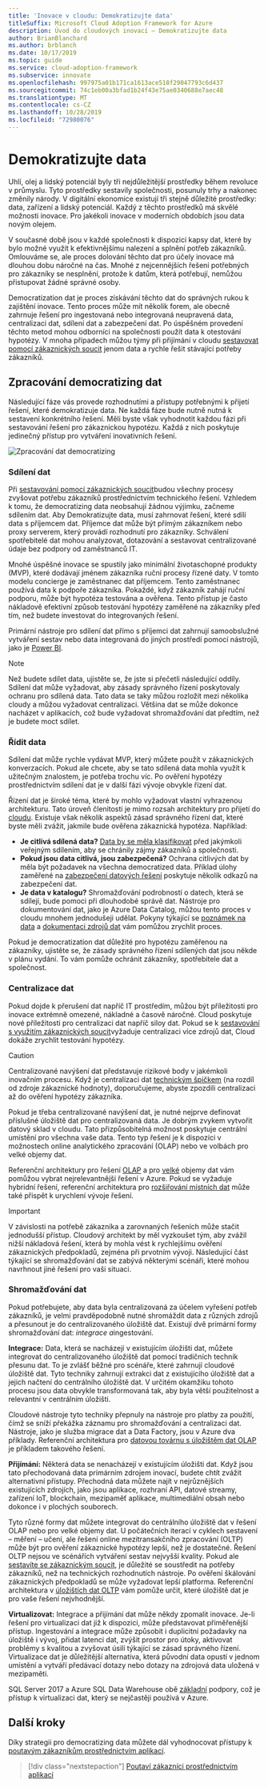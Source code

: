 ```yaml
---
title: 'Inovace v cloudu: Demokratizujte data'
titleSuffix: Microsoft Cloud Adoption Framework for Azure
description: Úvod do cloudových inovací – Demokratizujte data
author: BrianBlanchard
ms.author: brblanch
ms.date: 10/17/2019
ms.topic: guide
ms.service: cloud-adoption-framework
ms.subservice: innovate
ms.openlocfilehash: 997975a01b171ca1613ace518f29047793c6d437
ms.sourcegitcommit: 74c1eb00a3bfad1b24f43e75ae0340688e7aec48
ms.translationtype: MT
ms.contentlocale: cs-CZ
ms.lasthandoff: 10/28/2019
ms.locfileid: "72980076"
---
```

# <a name="democratize-data"></a>Demokratizujte data

Uhlí, olej a lidský potenciál byly tři nejdůležitější prostředky během revoluce v průmyslu. Tyto prostředky sestavily společnosti, posunuly trhy a nakonec změnily národy. V digitální ekonomice existují tři stejně důležité prostředky: data, zařízení a lidský potenciál. Každý z těchto prostředků má skvělé možnosti inovace. Pro jakékoli inovace v moderních obdobích jsou data novým olejem.

V současné době jsou v každé společnosti k dispozici kapsy dat, které by bylo možné využít k efektivnějšímu nalezení a splnění potřeb zákazníků. Omlouváme se, ale proces dolování těchto dat pro účely inovace má dlouhou dobu náročné na čas. Mnohé z nejcennějších řešení potřebných pro zákazníky se nesplnění, protože k datům, která potřebují, nemůžou přistupovat žádné správné osoby.

Democratization dat je proces získávání těchto dat do správných rukou k zajištění inovace. Tento proces může mít několik forem, ale obecně zahrnuje řešení pro ingestovaná nebo integrovaná neupravená data, centralizaci dat, sdílení dat a zabezpečení dat. Po úspěšném provedení těchto metod mohou odborníci na společnosti použít data k otestování hypotézy. V mnoha případech můžou týmy při přijímání v cloudu [sestavovat pomocí zákaznických soucit](./build.md) jenom data a rychle řešit stávající potřeby zákazníků.

## <a name="process-of-democratizing-data"></a>Zpracování democratizing dat

Následující fáze vás provede rozhodnutími a přístupy potřebnými k přijetí řešení, které demokratizuje data. Ne každá fáze bude nutně nutná k sestavení konkrétního řešení. Měli byste však vyhodnotit každou fázi při sestavování řešení pro zákaznickou hypotézu. Každá z nich poskytuje jedinečný přístup pro vytváření inovativních řešení.

![Zpracování dat democratizing](../../_images/innovate/democratize-data.png)

### <a name="share-data"></a>Sdílení dat

Při [sestavování pomocí zákaznických soucit](./build.md)budou všechny procesy zvyšovat potřebu zákazníků prostřednictvím technického řešení. Vzhledem k tomu, že democratizing data neobsahují žádnou výjimku, začneme sdílením dat. Aby Demokratizujte data, musí zahrnovat řešení, které sdílí data s příjemcem dat. Příjemce dat může být přímým zákazníkem nebo proxy serverem, který provádí rozhodnutí pro zákazníky. Schválení spotřebitelé dat mohou analyzovat, dotazování a sestavovat centralizované údaje bez podpory od zaměstnanců IT.

Mnohé úspěšné inovace se spustily jako minimální životaschopné produkty (MVP), které dodávají jménem zákazníka ruční procesy řízené daty. V tomto modelu concierge je zaměstnanec dat příjemcem. Tento zaměstnanec používá data k podpoře zákazníka. Pokaždé, když zákazník zahájí ruční podporu, může být hypotéza testována a ověřena. Tento přístup je často nákladově efektivní způsob testování hypotézy zaměřené na zákazníky před tím, než budete investovat do integrovaných řešení.

Primární nástroje pro sdílení dat přímo s příjemci dat zahrnují samoobslužné vytváření sestav nebo data integrovaná do jiných prostředí pomocí nástrojů, jako je [Power BI](https://docs.microsoft.com/power-bi).

> [!NOTE]
> Než budete sdílet data, ujistěte se, že jste si přečetli následující oddíly. Sdílení dat může vyžadovat, aby zásady správného řízení poskytovaly ochranu pro sdílená data. Tato data se taky můžou rozložit mezi několika cloudy a můžou vyžadovat centralizaci. Většina dat se může dokonce nacházet v aplikacích, což bude vyžadovat shromažďování dat předtím, než je budete moct sdílet.

### <a name="govern-data"></a>Řídit data

Sdílení dat může rychle vydávat MVP, který můžete použít v zákaznických konverzacích. Pokud ale chcete, aby se tato sdílená data mohla využít k užitečným znalostem, je potřeba trochu víc. Po ověření hypotézy prostřednictvím sdílení dat je v další fázi vývoje obvykle řízení dat.

Řízení dat je široké téma, které by mohlo vyžadovat vlastní vyhrazenou architekturu. Tato úroveň členitosti je mimo rozsah architektury pro přijetí do [cloudu](../../index.md). Existuje však několik aspektů zásad správného řízení dat, které byste měli zvážit, jakmile bude ověřena zákaznická hypotéza. Například:

- **Je citlivá sdílená data?** [Data by se měla klasifikovat](../../govern/policy-compliance/data-classification.md) před jakýmkoli veřejným sdílením, aby se chránily zájmy zákazníků a společnosti.
- **Pokud jsou data citlivá, jsou zabezpečená?** Ochrana citlivých dat by měla být požadavek na všechna democratized data. Příklad úlohy zaměřené na [zabezpečení datových řešení](https://docs.microsoft.com/azure/architecture/data-guide/scenarios/securing-data-solutions) poskytuje několik odkazů na zabezpečení dat.
- **Je data v katalogu?** Shromažďování podrobností o datech, která se sdílejí, bude pomoci při dlouhodobé správě dat. Nástroje pro dokumentování dat, jako je Azure Data Catalog, můžou tento proces v cloudu mnohem jednodušeji udělat. Pokyny týkající se [poznámek na data](https://docs.microsoft.com/azure/data-catalog/data-catalog-how-to-annotate) a [dokumentaci zdrojů dat](https://docs.microsoft.com/azure/data-catalog/data-catalog-how-to-documentation) vám pomůžou zrychlit proces.

Pokud je democratization dat důležité pro hypotézu zaměřenou na zákazníky, ujistěte se, že zásady správného řízení sdílených dat jsou někde v plánu vydání. To vám pomůže ochránit zákazníky, spotřebitele dat a společnost.

### <a name="centralize-data"></a>Centralizace dat

Pokud dojde k přerušení dat napříč IT prostředím, můžou být příležitosti pro inovace extrémně omezené, nákladné a časově náročné. Cloud poskytuje nové příležitosti pro centralizaci dat napříč siloy dat. Pokud se k [sestavování s využitím zákaznických soucit](./build.md)vyžaduje centralizaci více zdrojů dat, Cloud dokáže zrychlit testování hypotézy.

> [!CAUTION]
> Centralizované navýšení dat představuje rizikové body v jakémkoli inovačním procesu. Když je centralizaci dat [technickým špičkem](./build.md#reduce-complexity-and-delay-technical-spikes) (na rozdíl od zdroje zákaznické hodnoty), doporučujeme, abyste zpozdili centralizaci až do ověření hypotézy zákazníka.

Pokud je třeba centralizované navýšení dat, je nutné nejprve definovat příslušné úložiště dat pro centralizovaná data. Je dobrým zvykem vytvořit datový sklad v cloudu. Tato přizpůsobitelná možnost poskytuje centrální umístění pro všechna vaše data. Tento typ řešení je k dispozici v možnostech online analytického zpracování (OLAP) nebo ve volbách pro velké objemy dat.

Referenční architektury pro řešení [OLAP](https://docs.microsoft.com/azure/architecture/data-guide/relational-data/online-analytical-processing) a pro [velké](https://docs.microsoft.com/azure/architecture/data-guide/big-data) objemy dat vám pomůžou vybrat nejrelevantnější řešení v Azure. Pokud se vyžaduje hybridní řešení, referenční architektura pro [rozšiřování místních dat](https://docs.microsoft.com/azure/architecture/data-guide/scenarios/hybrid-on-premises-and-cloud) může také přispět k urychlení vývoje řešení.

> [!IMPORTANT]
> V závislosti na potřebě zákazníka a zarovnaných řešeních může stačit jednodušší přístup. Cloudový architekt by měl vyzkoušet tým, aby zvážil nižší nákladová řešení, která by mohla vést k rychlejšímu ověření zákaznických předpokladů, zejména při prvotním vývoji. Následující část týkající se shromažďování dat se zabývá některými scénáři, které mohou navrhnout jiné řešení pro vaši situaci.

### <a name="collect-data"></a>Shromažďování dat

Pokud potřebujete, aby data byla centralizovaná za účelem vyřešení potřeb zákazníků, je velmi pravděpodobně nutné shromáždit data z různých zdrojů a přesunout je do centralizovaného úložiště dat. Existují dvě primární formy shromažďování dat: *integrace* *a*ingestování.

**Integrace:** Data, která se nacházejí v existujícím úložišti dat, můžete integrovat do centralizovaného úložiště dat pomocí tradičních technik přesunu dat. To je zvlášť běžné pro scénáře, které zahrnují cloudové úložiště dat. Tyto techniky zahrnují extrakci dat z existujícího úložiště dat a jejich načtení do centrálního úložiště dat. V určitém okamžiku tohoto procesu jsou data obvykle transformovaná tak, aby byla větší použitelnost a relevantní v centrálním úložišti.

Cloudové nástroje tyto techniky přepnuly na nástroje pro platby za použití, čímž se sníží překážka záznamu pro shromažďování a centralizaci dat. Nástroje, jako je služba migrace dat a Data Factory, jsou v Azure dva příklady. Referenční architektura pro [datovou továrnu s úložištěm dat OLAP](https://docs.microsoft.com/azure/architecture/data-guide/relational-data/etl) je příkladem takového řešení.

**Přijímání:** Některá data se nenacházejí v existujícím úložišti dat. Když jsou tato přechodovaná data primárním zdrojem inovací, budete chtít zvážit alternativní přístupy. Přechodná data můžete najít v nejrůznějších existujících zdrojích, jako jsou aplikace, rozhraní API, datové streamy, zařízení IoT, blockchain, mezipaměť aplikace, multimediální obsah nebo dokonce i v plochých souborech.

Tyto různé formy dat můžete integrovat do centrálního úložiště dat v řešení OLAP nebo pro velké objemy dat. U počátečních iterací v cyklech sestavení – měření – učení, ale řešení online mezitransakčního zpracování (OLTP) může být pro ověření zákaznické hypotézy lepší, než je dostatečné. Řešení OLTP nejsou ve scénářích vytváření sestav nejvyšší kvality. Pokud ale [sestavíte se zákaznickým soucit](./build.md), je důležité se soustředit na potřeby zákazníků, než na technických rozhodnutích nástroje. Po ověření škálování zákaznických předpokladů se může vyžadovat lepší platforma. Referenční architektura v [úložištích dat OLTP](https://docs.microsoft.com/azure/architecture/data-guide/relational-data/online-transaction-processing) vám pomůže určit, které úložiště dat je pro vaše řešení nejvhodnější.

**Virtualizovat:** Integrace a přijímání dat může někdy zpomalit inovace. Je-li řešení pro virtualizaci dat již k dispozici, může představovat přiměřenější přístup. Ingestování a integrace může způsobit i duplicitní požadavky na úložiště i vývoj, přidat latenci dat, zvýšit prostor pro útoky, aktivovat problémy s kvalitou a zvyšovat úsilí týkající se zásad správného řízení. Virtualizace dat je důležitější alternativa, která původní data opustí v jednom umístění a vytváří předávací dotazy nebo dotazy na zdrojová data uložená v mezipaměti.

SQL Server 2017 a Azure SQL Data Warehouse obě [základní](/sql/relational-databases/polybase/polybase-guide) podpory, což je přístup k virtualizaci dat, který se nejčastěji používá v Azure.

## <a name="next-steps"></a>Další kroky

Díky strategii pro democratizing data můžete dál vyhodnocovat přístupy k [poutavým zákazníkům prostřednictvím aplikací](./apps.md).

> [!div class="nextstepaction"]
> [Poutaví zákazníci prostřednictvím aplikací](./apps.md)
